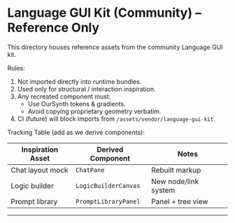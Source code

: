 # Language GUI Kit (Community) – Reference Only

This directory houses reference assets from the community Language GUI kit.

Rules:

1. Not imported directly into runtime bundles.
2. Used only for structural / interaction inspiration.
3. Any recreated component must:
   - Use OurSynth tokens & gradients.
   - Avoid copying proprietary geometry verbatim.
4. CI (future) will block imports from `/assets/vendor/language-gui-kit`.

Tracking Table (add as we derive components):

| Inspiration Asset | Derived Component | Notes |
|-------------------|-------------------|-------|
| Chat layout mock  | `ChatPane`        | Rebuilt markup |
| Logic builder     | `LogicBuilderCanvas` | New node/link system |
| Prompt library    | `PromptLibraryPanel` | Panel + tree view |

---
